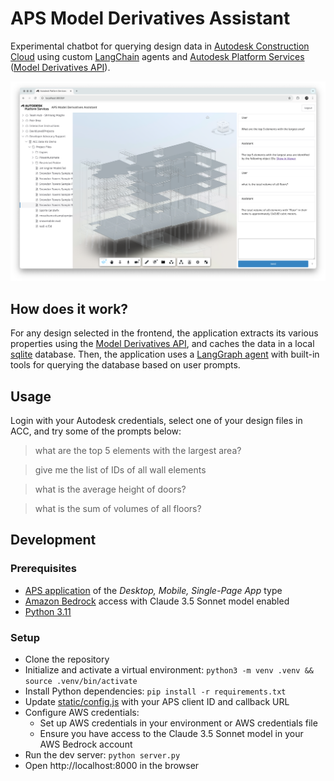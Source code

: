 # APS Model Derivatives Assistant

Experimental chatbot for querying design data in [Autodesk Construction Cloud](https://construction.autodesk.com/) using custom [LangChain](https://www.langchain.com) agents and [Autodesk Platform Services](https://aps.autodesk.com) ([Model Derivatives API](https://aps.autodesk.com/en/docs/model-derivative/v2/developers_guide/overview/)).

![Thumbnail](thumbnail.png)

## How does it work?

For any design selected in the frontend, the application extracts its various properties using the [Model Derivatives API](https://aps.autodesk.com/en/docs/model-derivative/v2/developers_guide/overview/), and caches the data in a local [sqlite](https://www.sqlite.org/) database. Then, the application uses a [LangGraph agent](https://python.langchain.com/docs/how_to/migrate_agent/) with built-in tools for querying the database based on user prompts.

## Usage

Login with your Autodesk credentials, select one of your design files in ACC, and try some of the prompts below:

> what are the top 5 elements with the largest area?

> give me the list of IDs of all wall elements

> what is the average height of doors?

> what is the sum of volumes of all floors?

## Development

### Prerequisites

- [APS application](https://aps.autodesk.com/en/docs/oauth/v2/tutorials/create-app/) of the _Desktop, Mobile, Single-Page App_ type
- [Amazon Bedrock](https://aws.amazon.com/bedrock/) access with Claude 3.5 Sonnet model enabled
- [Python 3.11](https://www.python.org/downloads/)

### Setup

- Clone the repository
- Initialize and activate a virtual environment: `python3 -m venv .venv && source .venv/bin/activate`
- Install Python dependencies: `pip install -r requirements.txt`
- Update [static/config.js](static/config.js) with your APS client ID and callback URL
- Configure AWS credentials:
  - Set up AWS credentials in your environment or AWS credentials file
  - Ensure you have access to the Claude 3.5 Sonnet model in your AWS Bedrock account
- Run the dev server: `python server.py`
- Open http://localhost:8000 in the browser
